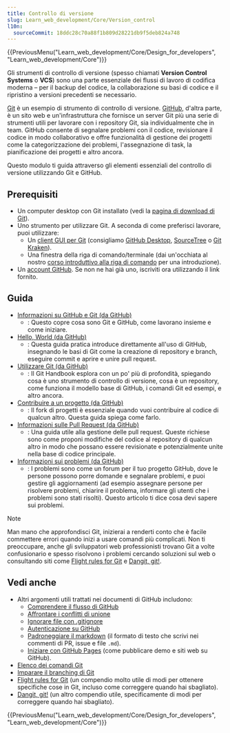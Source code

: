 ```yaml
---
title: Controllo di versione
slug: Learn_web_development/Core/Version_control
l10n:
  sourceCommit: 18ddc28c70a88f1b809d28221db9f5deb824a748
---
```


{{PreviousMenu("Learn_web_development/Core/Design_for_developers", "Learn_web_development/Core")}}

Gli strumenti di controllo di versione (spesso chiamati **Version Control Systems** o **VCS**) sono una parte essenziale dei flussi di lavoro di codifica moderna – per il backup del codice, la collaborazione su basi di codice e il ripristino a versioni precedenti se necessario.

[Git](https://git-scm.com/) è un esempio di strumento di controllo di versione. [GitHub](https://github.com/), d'altra parte, è un sito web e un'infrastruttura che fornisce un server Git più una serie di strumenti utili per lavorare con i repository Git, sia individualmente che in team. GitHub consente di segnalare problemi con il codice, revisionare il codice in modo collaborativo e offre funzionalità di gestione dei progetti come la categorizzazione dei problemi, l'assegnazione di task, la pianificazione dei progetti e altro ancora.

Questo modulo ti guida attraverso gli elementi essenziali del controllo di versione utilizzando Git e GitHub.

## Prerequisiti

- Un computer desktop con Git installato (vedi la [pagina di download di Git](https://git-scm.com/downloads)).
- Uno strumento per utilizzare Git. A seconda di come preferisci lavorare, puoi utilizzare:
  - Un [client GUI per Git](https://git-scm.com/downloads/guis/) (consigliamo [GitHub Desktop](https://desktop.github.com/download/), [SourceTree](https://www.sourcetreeapp.com/) o [Git Kraken](https://www.gitkraken.com/)).
  - Una finestra della riga di comando/terminale (dai un'occhiata al nostro [corso introduttivo alla riga di comando](/it/docs/Learn_web_development/Getting_started/Environment_setup/Command_line) per una introduzione).
- Un [account GitHub](https://github.com/signup). Se non ne hai già uno, iscriviti ora utilizzando il link fornito.

## Guida

- [Informazioni su GitHub e Git (da GitHub)](https://docs.github.com/en/get-started/start-your-journey/about-github-and-git)
  - : Questo copre cosa sono Git e GitHub, come lavorano insieme e come iniziare.
- [Hello, World (da GitHub)](https://docs.github.com/en/get-started/start-your-journey/hello-world)
  - : Questa guida pratica introduce direttamente all'uso di GitHub, insegnando le basi di Git come la creazione di repository e branch, eseguire commit e aprire e unire pull request.
- [Utilizzare Git (da GitHub)](https://docs.github.com/en/get-started/using-git)
  - : Il Git Handbook esplora con un po' più di profondità, spiegando cosa è uno strumento di controllo di versione, cosa è un repository, come funziona il modello base di GitHub, i comandi Git ed esempi, e altro ancora.
- [Contribuire a un progetto (da GitHub)](https://docs.github.com/en/get-started/exploring-projects-on-github/contributing-to-a-project)
  - : Il fork di progetti è essenziale quando vuoi contribuire al codice di qualcun altro. Questa guida spiega come farlo.
- [Informazioni sulle Pull Request (da GitHub)](https://docs.github.com/en/pull-requests/collaborating-with-pull-requests/proposing-changes-to-your-work-with-pull-requests/about-pull-requests)
  - : Una guida utile alla gestione delle pull request. Queste richiese sono come proponi modifiche del codice al repository di qualcun altro in modo che possano essere revisionate e potenzialmente unite nella base di codice principale.
- [Informazioni sui problemi (da GitHub)](https://docs.github.com/en/issues/tracking-your-work-with-issues/about-issues)
  - : I problemi sono come un forum per il tuo progetto GitHub, dove le persone possono porre domande e segnalare problemi, e puoi gestire gli aggiornamenti (ad esempio assegnare persone per risolvere problemi, chiarire il problema, informare gli utenti che i problemi sono stati risolti). Questo articolo ti dice cosa devi sapere sui problemi.

> [!NOTE]
> Man mano che approfondisci Git, inizierai a renderti conto che è facile commettere errori quando inizi a usare comandi più complicati. Non ti preoccupare, anche gli sviluppatori web professionisti trovano Git a volte confusionario e spesso risolvono i problemi cercando soluzioni sul web o consultando siti come [Flight rules for Git](https://github.com/k88hudson/git-flight-rules) e [Dangit, git!](https://dangitgit.com/).

## Vedi anche

- Altri argomenti utili trattati nei documenti di GitHub includono:
  - [Comprendere il flusso di GitHub](https://docs.github.com/en/get-started/using-github/github-flow)
  - [Affrontare i conflitti di unione](https://docs.github.com/en/pull-requests/collaborating-with-pull-requests/addressing-merge-conflicts)
  - [Ignorare file con .gitignore](https://docs.github.com/en/get-started/git-basics/ignoring-files)
  - [Autenticazione su GitHub](https://docs.github.com/en/authentication/keeping-your-account-and-data-secure/about-authentication-to-github)
  - [Padroneggiare il markdown](https://docs.github.com/en/get-started/writing-on-github/getting-started-with-writing-and-formatting-on-github/basic-writing-and-formatting-syntax) (il formato di testo che scrivi nei commenti di PR, issue e file `.md`).
  - [Iniziare con GitHub Pages](https://docs.github.com/en/pages/quickstart) (come pubblicare demo e siti web su GitHub).
- [Elenco dei comandi Git](https://git-scm.com/docs)
- [Imparare il branching di Git](https://learngitbranching.js.org/)
- [Flight rules for Git](https://github.com/k88hudson/git-flight-rules) (un compendio molto utile di modi per ottenere specifiche cose in Git, incluso come correggere quando hai sbagliato).
- [Dangit, git!](https://dangitgit.com/) (un altro compendio utile, specificamente di modi per correggere quando hai sbagliato).

{{PreviousMenu("Learn_web_development/Core/Design_for_developers", "Learn_web_development/Core")}}
